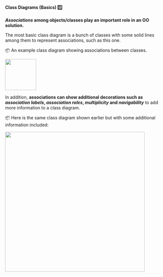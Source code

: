 <link rel="stylesheet" href="{{baseUrl}}/css/textbook.css">

<div class="website-content">

<div id="title">

#### Class Diagrams (Basics) :one:

</div>

<div id="body">

**_Associations_ among objects/classes play an important role in an OO solution.**

<panel src="../../../oopDesign/associations/basic/full.md" header=":mortar_board: OOP → Associations → Basic" />

The most basic class diagram is a bunch of classes with some solid lines among them to represent associations, such as this one.

<tip-box> 

:package: An example class diagram showing associations between classes.
<p/><img src="{{baseUrl}}/oopDesign/associations/basic/images/ageListCalculatorPerson.png" height="100" />
<p/>

</tip-box> 

In addition, **associations can show additional decorations such as _association labels_, _association roles_, _multiplicity_ and _navigability_** to add more information to a class diagram.

<panel src="../../../../book/uml/classDiagrams/associations/labels/full.md" header=":mortar_board: UML → Class Diagrams → Associations → Labels" />
<panel src="../../../../book/uml/classDiagrams/associations/roles/full.md" header=":mortar_board: UML → Class Diagrams → Associations → Roles" />
<panel src="../../../../book/oopDesign/associations/multiplicity/full.md" header=":mortar_board: OOP → Associations → Multiplicity" />
<panel src="../../../../book/oopDesign/associations/navigability/full.md" header=":mortar_board: OOP → Associations → Navigability" />

<tip-box> 

:package: Here is the same class diagram shown earlier but with some additional information included: 
<p/><img src="{{baseUrl}}/modeling/modelingStructures/classDiagramsBasic/images/ageListCalculatorPerson.png" width="450" />
<p/>

</tip-box>


</div>

<div id="extras">
  <include src="exercises.md"/>
</div>

</div>
